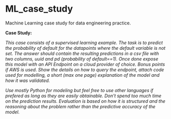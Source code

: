 # ML_case_study
Machine Learning case study for data engineering practice.


**Case Study:**

_This case consists of a supervised learning example. The task is to predict the probability of default for the datapoints where the default variable is not set. The answer should contain the resulting predictions in a csv file with two columns,
uuid and pd (probability of default==1). Once done expose this model with an API Endpoint on a cloud provider of choice. Bonus points if AWS is used. Show the details on how to query the endpoint, attach code used for modelling, a short (max one page) explanation of the model and how it was validated._

_Use mostly Python for modeling but feel free to use other languages if prefered as long as they are easily obtainable. Don’t spend too much time on the prediction results. Evaluation is based on how it is structured and the reasoning about the problem rather than the predictive accuracy of the model._
